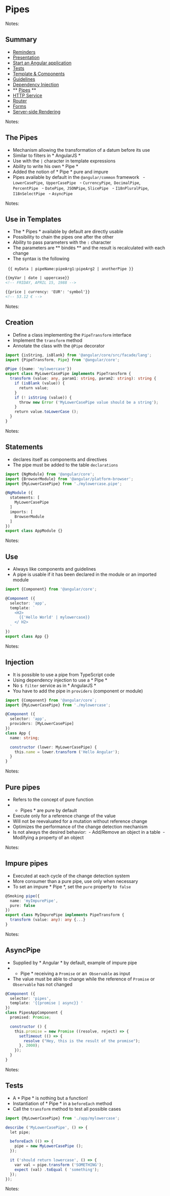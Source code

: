 # Pipes

<!-- .slide: class="page-title" -->

Notes:



## Summary

<!-- .slide: class="toc" -->

- [Reminders](#/1)
- [Presentation](#/2)
- [Start an Angular application](#/3)
- [Tests](#/4)
- [Template & Components](#/5)
- [Guidelines](#/6)
- [Dependency Injection](#/7)
- ** [Pipes](#/8) **
- [HTTP Service](#/9)
- [Router](#/10)
- [Forms](#/11)
- [Server-side Rendering](#/12)

Notes:



## The Pipes

- Mechanism allowing the transformation of a datum before its use
- Similar to filters in * AngularJS *
- Use with the `|` character in template expressions
- Ability to write his own * Pipe *
- Added the notion of * Pipe * pure and impure
- Pipes available by default in the `@angular/common` framework
  - `LowerCasePipe`,` UpperCasePipe`
  - `CurrencyPipe`,` DecimalPipe`, `PercentPipe`
  - `DatePipe`,` JSONPipe`, `SlicePipe`
  - `I18nPluralPipe`,` I18nSelectPipe`
  - `AsyncPipe`

Notes:



## Use in Templates

- The * Pipes * available by default are directly usable
- Possibility to chain the pipes one after the other
- Ability to pass parameters with the `:` character
- The parameters are ** bindés ** and the result is recalculated with each change
- The syntax is the following

  `{{ myData | pipeName:pipeArg1:pipeArg2 | anotherPipe }}`

```HTML
{{myVar | date | uppercase}}
<!-- FRIDAY, APRIL 15, 1988 -->

{{price | currency: 'EUR': 'symbol'}}
<!-- 53.12 € -->
```

Notes:



## Creation

- Define a class implementing the `PipeTransform` interface
- Implement the `transform` method
- Annotate the class with the `@Pipe` decorator

```Typescript
import {isString, isBlank} from '@angular/core/src/facade/lang';
import {PipeTransform, Pipe} from '@angular/core';

@Pipe ({name: 'mylowercase'})
export class MyLowerCasePipe implements PipeTransform {
  transform (value: any, param1: string, param2: string): string {
    if (isBlank (value)) {
      return value;
    }
    if (! isString (value)) {
      throw new Error ('MyLowerCasePipe value should be a string');
    }
    return value.toLowerCase ();
  }
}
```

Notes:



## Statements

- declares itself as components and directives
- The pipe must be added to the table `declarations`

```Typescript
import {NgModule} from '@angular/core';
import {BrowserModule} from '@angular/platform-browser';
import {MyLowerCasePipe} from './mylowercase.pipe';

@NgModule ({
  statements: [
    MyLowerCasePipe
  ]
  imports: [
    BrowserModule
  ]
})
export class AppModule {}
```

Notes:



## Use

- Always like components and guidelines
- A pipe is usable if it has been declared in the module or an imported module

```Typescript
import {Component} from '@angular/core';

@Component ({
  selector: 'app',
  template: `
    <H2>
      {{'Hello World' | mylowercase}}
    </ H2>
  `
})
export class App {}
```

Notes:



## Injection

- It is possible to use a pipe from TypeScript code
- Using dependency injection to use a * Pipe *
- No `$ filter` service as in * AngularJS *
- You have to add the pipe in `providers` (component or module)

```Typescript
import {Component} from '@angular/core`;
import {MyLowerCasePipe} from './mylowercase';

@Component ({
  selector: 'app',
  providers: [MyLowerCasePipe]
})
class App {
  name: string;

  constructor (lower: MyLowerCasePipe) {
    this.name = lower.transform ('Hello Angular');
  }
}
```

Notes:



## Pure pipes

- Refers to the concept of pure function
- * Pipes * are pure by default
- Execute only for a reference change of the value
- Will not be reevaluated for a mutation without reference change
- Optimizes the performance of the change detection mechanism
- Is not always the desired behavior:
 - Add/Remove an object in a table
 - Modifying a property of an object

Notes:



## Impure pipes

- Executed at each cycle of the change detection system
- More consumer than a pure pipe, use only when necessary
- To set an impure * Pipe *, set the `pure` property to` false`

```Typescript
@Smoking pipe({
  name: 'myImpurePipe',
  pure: false
})
export class MyImpurePipe implements PipeTransform {
  transform (value: any): any {...}
}
```

Notes:




## AsyncPipe

- Supplied by * Angular * by default, example of impure pipe
- * Pipe * receiving a `Promise` or an` Observable` as input
- The value must be able to change while the reference of `Promise` or` Observable` has not changed

```Typescript
@Component ({
  selector: 'pipes',
  template: '{{promise | async}} '
})
class PipesAppComponent {
  promised: Promise;

  constructor () {
    this.promise = new Promise ((resolve, reject) => {
      setTimeout (() => {
        resolve ("Hey, this is the result of the promise");
      }, 2000);
    });
  }
}
```

Notes:



## Tests

- A * Pipe * is nothing but a function!
- Instantiation of * Pipe * in a `beforeEach` method
- Call the `transform` method to test all possible cases

```Typescript
import {MyLowerCasePipe} from './app/mylowercase';

describe ('MyLowerCasePipe', () => {
  let pipe;

  beforeEach (() => {
    pipe = new MyLowerCasePipe ();
  });

  it ('should return lowercase', () => {
    var val = pipe.transform ('SOMETHING');
    expect (val) .toEqual ( 'something');
  });
});
```

Notes:



<!-- .slide: class="page-questions" -->



<!-- .slide: class="page-tp6" -->
